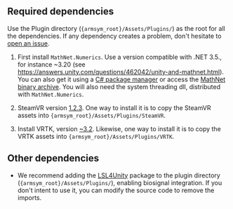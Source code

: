 ## Required dependencies
Use the Plugin directory (`{armsym_root}/Assets/Plugins/`) as the root for all the dependencies. If any dependency creates a problem, don't hesitate to [open an issue](https://github.com/SamuelBG13/ArmSym/issues/new).

1. First install `MathNet.Numerics`. Use a version compatible with .NET 3.5., for instance ~3.20 (see https://answers.unity.com/questions/462042/unity-and-mathnet.html). You can also get it using a [C# package manager](https://numerics.mathdotnet.com/Packages.html) or access the [MathNet binary archive](https://archive.mathdotnet.com/Math.NET%20Numerics/Zip/). You will also need the system threading dll, distributed with `MathNet.Numerics`.

2. SteamVR version [1.2.3](https://github.com/ValveSoftware/steamvr_unity_plugin/tree/1.2.3).
One way to install it is to copy the SteamVR assets into `{armsym_root}/Assets/Plugins/SteamVR`.

3. Install VRTK, version [~3.2](https://github.com/ExtendRealityLtd/VRTK/tree/3.2.0/Assets/VRTK).
Likewise, one way to install it is to copy the VRTK assets into `{armsym_root}/Assets/Plugins/VRTK`.


## Other dependencies
- We recommend adding the [LSL4Unity](https://github.com/labstreaminglayer/LSL4Unity) package to the plugin directory (`{armsym_root}/Assets/Plugins/`), enabling biosignal integration. If you don't intent to use it, you can modify the source code to remove the imports. 
